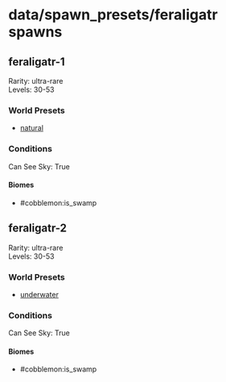 # data/spawn_presets/feraligatr spawns  
  
## feraligatr-1  
Rarity: ultra-rare  
Levels: 30-53  
  
### World Presets  
* [natural](data/spawn_data/natural.md)  
  
### Conditions  
Can See Sky: True  
  
#### Biomes  
  * #cobblemon:is_swamp
  
  
## feraligatr-2  
Rarity: ultra-rare  
Levels: 30-53  
  
### World Presets  
* [underwater](data/spawn_data/underwater.md)  
  
### Conditions  
Can See Sky: True  
  
#### Biomes  
  * #cobblemon:is_swamp
  
